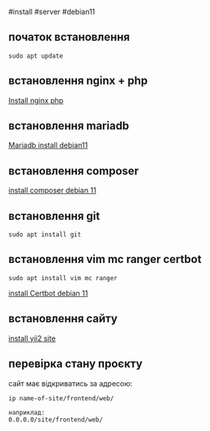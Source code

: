 #install #server #debian11

## початок встановлення
```
sudo apt update
```

## встановлення nginx + php
[Install nginx php](obsidian://open?vault=Lib&file=install%20nginx%20php%20debian%2011)

## встановлення mariadb
[Mariadb install debian11](obsidian://open?vault=Lib&file=install%20mariadb%20debian11)
## встановлення composer 
 
 [install composer debian 11](obsidian://open?vault=Lib&file=install%20composer%20debain%2011)

## встановлення  git 
```
sudo apt install git 
```

## встановлення vim mc ranger certbot
```
sudo apt install vim mc ranger 
```

[install Certbot debian 11](obsidian://open?vault=Lib&file=install%20certbot)


## встановлення сайту
[install yii2 site](obsidian://open?vault=Lib&file=install%20site)

## перевірка стану проєкту

сайт має відкриватись за адресою: 

```
ip name-of-site/frontend/web/

наприклад: 
0.0.0.0/site/frontend/web/
```
